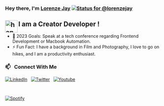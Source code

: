 ### Hey there, I'm [Lorenze Jay](https://upliftdigitalsolutions.com) [![Status for @lorenzejay](https://badge.stateful.com/lorenzejay/status.svg)](https://app.stateful.com/@lorenzejay)

## <img alt="handwavegif" src="https://user-images.githubusercontent.com/39513876/112366216-8cfe7400-8cfe-11eb-8116-7d3dbae20e97.gif" width="40" align="left"/> I am a Creator Developer !

- 🎯 2023 Goals: Speak at a tech conference regarding Frontend Development or Macbook Automation.
- ⚡ Fun Fact: I have a background in Film and Photography, I love to go on hikes, and I am a productivity enthusiast.  

### 📫 &nbsp; Connect With Me

<!-- [<img align='left'  alt='lorenzejay' width='22px' src='https://raw.githubusercontent.com/iconic/open-iconic/master/svg/globe.svg' />](https://lorenzejay.dev/) -->

<!-- [<img align='left'  alt='lorenzejayTech | Twitter' width='22px' src='https://cdn.jsdelivr.net/npm/simple-icons@v3/icons/twitter.svg' style='color:#1DA1F2' />](https://twitter.com/lorenzejaytech)
[<img align='left' alt='Lorenze Hernandez | Youtube' width='22px' src='https://cdn.jsdelivr.net/npm/simple-icons@v3/icons/youtube.svg' style='color:red' />](https://www.youtube.com/channel/ucjyobkvhv4dmnuewghcmf7w)
[<img align='left' alt='lorenzejayTech | Twitter' width='22px' src='https://cdn.jsdelivr.net/npm/simple-icons@v3/icons/linkedin.svg' style='color:#2867B2 ' />](https://www.linkedin.com/in/lorenzehernandez/) -->

<a href="https://www.linkedin.com/in/lorenzehernandez/"><img alt="LinkedIn" src="https://img.shields.io/badge/linkedin%20-%230077B5.svg?&style=flat&logo=linkedin&logoColor=white"/></a> &nbsp;
<a href="https://twitter.com/lorenzejaytech"><img alt="Twitter" src="https://img.shields.io/badge/twitter%20-%230077B5.svg?&style=flat&logo=twitter&logoColor=white"/></a> &nbsp;
<a href="https://www.youtube.com/channel/UCJYobKvhV4dmnUeWgHcmf7w"><img alt="Youtube" src="https://img.shields.io/badge/-youtube_-E4405F?style=flat&logo=youtube&logoColor=white"/></a> &nbsp;

<br />

[![Spotify](https://now-playing-lorenzejay.vercel.app/api/spotify)](https://open.spotify.com/user/vnnqm5ith6h98r7q62tnlhhaz?si=ac6fc441fe1a40bf)

<!-- ### Language and Tools:

[<img align="left" alt="Visual Studio Code" width="26px" src="https://raw.githubusercontent.com/github/explore/80688e429a7d4ef2fca1e82350fe8e3517d3494d/topics/visual-studio-code/visual-studio-code.png" />][webdevplaylist]
 -->
<!-- [<img align="left" alt="HTML5" width="26px" src="https://raw.githubusercontent.com/github/explore/80688e429a7d4ef2fca1e82350fe8e3517d3494d/topics/html/html.png" />][webdevplaylist] -->
<!-- [<img align="left" alt="CSS3" width="26px" src="https://raw.githubusercontent.com/github/explore/80688e429a7d4ef2fca1e82350fe8e3517d3494d/topics/css/css.png" />][cssplaylist] -->

<!-- [<img align="left" alt="Sass" width="26px" src="https://raw.githubusercontent.com/github/explore/80688e429a7d4ef2fca1e82350fe8e3517d3494d/topics/sass/sass.png" />][cssplaylist]
[<img align="left" alt="JavaScript" width="26px" src="https://raw.githubusercontent.com/github/explore/80688e429a7d4ef2fca1e82350fe8e3517d3494d/topics/javascript/javascript.png" />][jsplaylist]
[<img align="left" alt="React" width="26px" src="https://raw.githubusercontent.com/github/explore/80688e429a7d4ef2fca1e82350fe8e3517d3494d/topics/react/react.png" />][reactplaylist]
[<img align="left" alt="Gatsby" width="26px" src="https://raw.githubusercontent.com/github/explore/e94815998e4e0713912fed477a1f346ec04c3da2/topics/gatsby/gatsby.png" />][webdevplaylist]

[<img align="left" alt="Next.js" width="26px" src="https://camo.githubusercontent.com/92ec9eb7eeab7db4f5919e3205918918c42e6772562afb4112a2909c1aaaa875/68747470733a2f2f6173736574732e76657263656c2e636f6d2f696d6167652f75706c6f61642f76313630373535343338352f7265706f7369746f726965732f6e6578742d6a732f6e6578742d6c6f676f2e706e67" />][webdevplaylist]

[<img align="left" alt="Node.js" width="26px" src="https://raw.githubusercontent.com/github/explore/80688e429a7d4ef2fca1e82350fe8e3517d3494d/topics/nodejs/nodejs.png" />][webdevplaylist]

[<img align="left" alt="MySQL" width="26px" src="https://raw.githubusercontent.com/github/explore/80688e429a7d4ef2fca1e82350fe8e3517d3494d/topics/mysql/mysql.png" />][webdevplaylist]

[<img align="left" alt="MongoDB" width="26px" src="https://raw.githubusercontent.com/github/explore/80688e429a7d4ef2fca1e82350fe8e3517d3494d/topics/mongodb/mongodb.png" />][webdevplaylist]
[<img align="left" alt="Git" width="26px" src="https://raw.githubusercontent.com/github/explore/80688e429a7d4ef2fca1e82350fe8e3517d3494d/topics/git/git.png" />][webdevplaylist]
[<img align="left" alt="GitHub" width="26px" src="https://raw.githubusercontent.com/github/explore/78df643247d429f6cc873026c0622819ad797942/topics/github/github.png" />][webdevplaylist]
[<img align="left" alt="Terminal" width="26px" src="https://raw.githubusercontent.com/github/explore/80688e429a7d4ef2fca1e82350fe8e3517d3494d/topics/terminal/terminal.png" />][webdevplaylist]

[webdevplaylist]: https://open.spotify.com/playlist/3DIjw8eboATMgRN2RC6mz6?si=e8e6ed3b65f34f8e
[reactplaylist]: https://open.spotify.com/playlist/3DIjw8eboATMgRN2RC6mz6?si=e8e6ed3b65f34f8e
[cssplaylist]: https://open.spotify.com/playlist/3DIjw8eboATMgRN2RC6mz6?si=e8e6ed3b65f34f8e
[jsplaylist]: https://open.spotify.com/playlist/3DIjw8eboATMgRN2RC6mz6?si=e8e6ed3b65f34f8e
[twitter]: https://twitter.com/lorenzejaytech
[linkedin]: https://www.linkedin.com/in/lorenzehernandez/
[youtube]: https://www.youtube.com/channel/ucjyobkvhv4dmnuewghcmf7w
 -->
 
